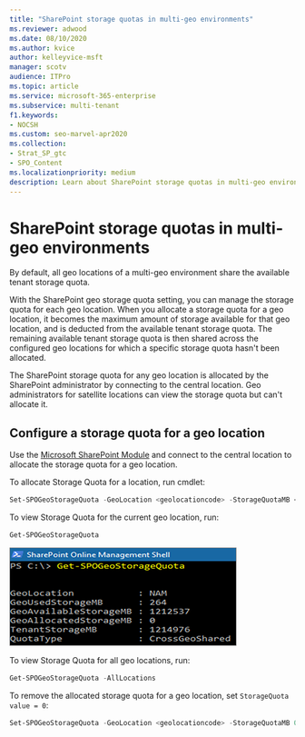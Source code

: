 ```yaml
---
title: "SharePoint storage quotas in multi-geo environments"
ms.reviewer: adwood
ms.date: 08/10/2020
ms.author: kvice
author: kelleyvice-msft
manager: scotv
audience: ITPro
ms.topic: article
ms.service: microsoft-365-enterprise
ms.subservice: multi-tenant
f1.keywords:
- NOCSH
ms.custom: seo-marvel-apr2020
ms.collection: 
- Strat_SP_gtc
- SPO_Content
ms.localizationpriority: medium
description: Learn about SharePoint storage quotas in multi-geo environments and how quotas can be managed by the SharePoint admin.
---
```


# SharePoint storage quotas in multi-geo environments

By default, all geo locations of a multi-geo environment share the available tenant storage quota.

With the SharePoint geo storage quota setting, you can manage the storage quota for each geo location. When you allocate a storage quota for a geo location, it becomes the maximum amount of storage available for that geo location, and is deducted from the available tenant storage quota. The remaining available tenant storage quota is then shared across the configured geo locations for which a specific storage quota hasn't been allocated.

The SharePoint storage quota for any geo location is allocated by the SharePoint administrator by connecting to the central location. Geo administrators for satellite locations can view the storage quota but can't allocate it.

## Configure a storage quota for a geo location

Use the [Microsoft SharePoint Module](https://www.microsoft.com/download/details.aspx?id=35588) and connect to the central location to allocate the storage quota for a geo location.

To allocate Storage Quota for a location, run cmdlet:

```powershell
Set-SPOGeoStorageQuota -GeoLocation <geolocationcode> -StorageQuotaMB <value>
```

To view Storage Quota for the current geo location, run:

```powershell
Get-SPOGeoStorageQuota
```

![Screenshot of PowerShell window showing Get-SPOGeoStorageQuota cmdlet.](../media/multi-geo-storage-quota.png)

To view Storage Quota for all geo locations, run:

```powershell
Get-SPOGeoStorageQuota -AllLocations
```

To remove the allocated storage quota for a geo location, set `StorageQuota value = 0`:

```powershell
Set-SPOGeoStorageQuota -GeoLocation <geolocationcode> -StorageQuotaMB 0
```
